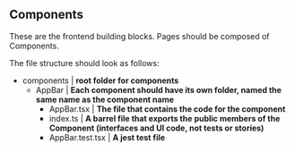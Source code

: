 Components
----------
These are the frontend building blocks. Pages should be composed of Components.

The file structure should look as follows:
- components | **root folder for components**
  - AppBar | **Each component should have its own folder, named the same name as the component name**
    - AppBar.tsx | **The file that contains the code for the component**
    - index.ts | **A barrel file that exports the public members of the Component (interfaces and UI code, not tests or stories)**
    - AppBar.test.tsx | **A jest test file**